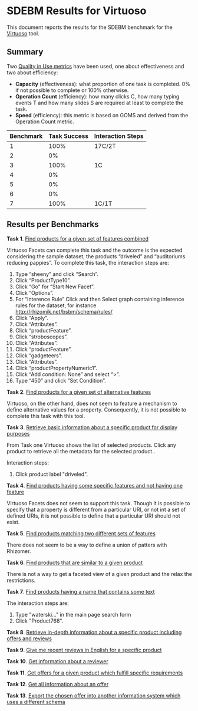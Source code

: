 # SDEBM Results for Virtuoso

This document reports the results for the SDEBM benchmark for the [Virtuoso](http://virtuoso.openlinksw.com/dataspace/doc/dav/wiki/Main/) tool.

## Summary

Two [Quality in Use metrics](http://www.jucs.org/jucs_19_8/using_SWET_QUM_to) have been used, one about effectiveness and two about efficiency:

* **Capacity** (effectiveness): what proportion of one task is completed. 0% if not possible to complete or 100% otherwise.
* **Operation Count** (efficiency): how many clicks C, how many typing events T and how many slides S are required at least to complete the task.
* **Speed** (efficiency): this metric is based on GOMS and derived from the Operation Count metric.

|Benchmark|Task Success|Interaction Steps|
|---------|------------|-----------------|
|1        | 100%       | 17C/2T          |
|2        | 0%         |                 |
|3        | 100%       | 1C              |
|4        | 0%         |                 |
|5        | 0%         |                 |
|6        | 0%         |                 |
|7        | 100%       | 1C/1T           |

## Results per Benchmarks

**Task 1**. [Find products for a given set of features combined](Benchmarks/1.md)

Virtuoso Facets can complete this task and the outcome is the expected considering the sample dataset, the products “driveled” and “auditoriums reducing pappies”. To complete this task, the interaction steps are:

1.	Type “sheeny” and click “Search”.
2.	Click “ProductType10”.
3.	Click “Go” for “Start New Facet”.
4.	Click “Options”.
5.	For “Interence Rule” Click and then Select graph containing inference rules for the dataset, for instance http://rhizomik.net/bsbm/schema/rules/
6.	Click “Apply”.
7.	Click “Attributes”.
8.	Click “productFeature”.
9.	Click “stroboscopes”.
10.	Click “Attributes”.
11.	Click “productFeature”.
12.	Click “gadgeteers”.
13.	Click “Attributes”.
14.	Click “productPropertyNumeric1”.
15.	Click “Add condition: None” and select “>”.
16.	Type “450” and click “Set Condition”.

**Task 2**. [Find products for a given set of alternative features](Benchmarks/2.md)

Virtuoso, on the other hand, does not seem to feature a mechanism to define alternative values for a property. Consequently, it is not possible to complete this task with this tool.

**Task 3**. [Retrieve basic information about a specific product for display purposes](Benchmarks/2.md)

From Task one Virtuoso shows the list of selected products. Click any product to retrieve all the metadata for the selected product..

Interaction steps:

1. Click product label "driveled".

**Task 4**. [Find products having some specific features and not having one feature](Benchmarks/4.md)

Virtuoso Facets does not seem to support this task. Though it is possible to specify that a property is different from a particular URI, or not int a set of defined URIs, it is not possible to define that a particular URI should not exist.

**Task 5**. [Find products matching two different sets of features](Benchmarks/5.md)

There does not seem to be a way to define a union of patters with Rhizomer.

**Task 6**. [Find products that are similar to a given product](Benchmarks/6.md)

There is not a way to get a faceted view of a given product and the relax the restrictions.

**Task 7**. [Find products having a name that contains some text](Benchmarks/7.md)

The interaction steps are:

1. Type "waterski..." in the main page search form
1. Click "Product768".

**Task 8**. [Retrieve in-depth information about a specific product including offers and reviews](Benchmarks/8.md)



**Task 9**. [Give me recent reviews in English for a specific product](Benchmarks/9.md)


**Task 10**. [Get information about a reviewer](Benchmarks/10.md)


**Task 11**. [Get offers for a given product which fulfill specific requirements](Benchmarks/11.md)


**Task 12**. [Get all information about an offer](Benchmarks/12.md)


**Task 13**. [Export the chosen offer into another information system which uses a different schema](Benchmarks/13.md)
